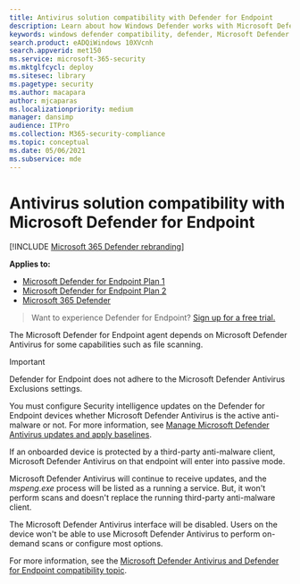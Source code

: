 ```yaml
---
title: Antivirus solution compatibility with Defender for Endpoint
description: Learn about how Windows Defender works with Microsoft Defender for Endpoint. Also learn how Defender for Endpoint works when a third-party anti-malware client is used.
keywords: windows defender compatibility, defender, Microsoft Defender for Endpoint, defender for endpoint, antivirus, mde
search.product: eADQiWindows 10XVcnh
search.appverid: met150
ms.service: microsoft-365-security
ms.mktglfcycl: deploy
ms.sitesec: library
ms.pagetype: security
ms.author: macapara
author: mjcaparas
ms.localizationpriority: medium
manager: dansimp
audience: ITPro
ms.collection: M365-security-compliance
ms.topic: conceptual
ms.date: 05/06/2021
ms.subservice: mde
---
```


# Antivirus solution compatibility with Microsoft Defender for Endpoint

[!INCLUDE [Microsoft 365 Defender rebranding](../../includes/microsoft-defender.md)]

**Applies to:**
- [Microsoft Defender for Endpoint Plan 1](https://go.microsoft.com/fwlink/p/?linkid=2154037)
- [Microsoft Defender for Endpoint Plan 2](https://go.microsoft.com/fwlink/p/?linkid=2154037)
- [Microsoft 365 Defender](https://go.microsoft.com/fwlink/?linkid=2118804)

> Want to experience Defender for Endpoint? [Sign up for a free trial.](https://signup.microsoft.com/create-account/signup?products=7f379fee-c4f9-4278-b0a1-e4c8c2fcdf7e&ru=https://aka.ms/MDEp2OpenTrial?ocid=docs-wdatp-defendercompat-abovefoldlink)

The Microsoft Defender for Endpoint agent depends on Microsoft Defender Antivirus for some capabilities such as file scanning.

> [!IMPORTANT]
> Defender for Endpoint does not adhere to the Microsoft Defender Antivirus Exclusions settings.

You must configure Security intelligence updates on the Defender for Endpoint devices whether Microsoft Defender Antivirus is the active anti-malware or not. For more information, see [Manage Microsoft Defender Antivirus updates and apply baselines](manage-updates-baselines-microsoft-defender-antivirus.md).

If an onboarded device is protected by a third-party anti-malware client, Microsoft Defender Antivirus on that endpoint will enter into passive mode.

Microsoft Defender Antivirus will continue to receive updates, and the *mspeng.exe* process will be listed as a running a service. But, it won't perform scans and doesn't replace the running third-party anti-malware client.

The Microsoft Defender Antivirus interface will be disabled. Users on the device won't be able to use Microsoft Defender Antivirus to perform on-demand scans or configure most options.

For more information, see the [Microsoft Defender Antivirus and Defender for Endpoint compatibility topic](microsoft-defender-antivirus-compatibility.md).
